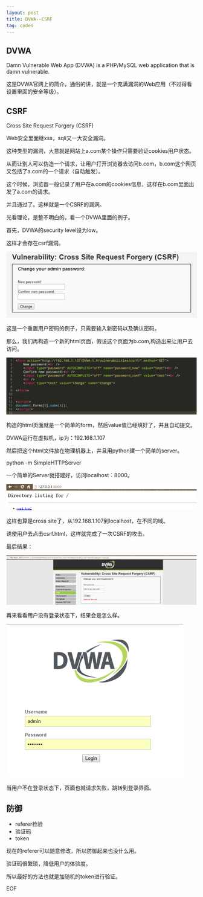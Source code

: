 ```yaml
---
layout: post
title: DVWA--CSRF
tag: codes
---
```


## DVWA

Damn Vulnerable Web App (DVWA) is a PHP/MySQL web application that is damn vulnerable.

这是DVWA官网上的简介，通俗的讲，就是一个充满漏洞的Web应用（不过得看设置里面的安全等级）。

## CSRF

Cross Site Request Forgery (CSRF)

Web安全里面继xss，sqli又一大安全漏洞。

这种类型的漏洞，大意就是网站上a.com某个操作只需要验证cookies用户状态。

从而让别人可以伪造一个请求，让用户打开浏览器去访问b.com，b.com这个网页又包括了a.com的一个请求（自动触发）。

这个时候，浏览器一般记录了用户在a.com的cookies信息，这样在b.com里面出发了a.com的请求。

并且通过了。这样就是一个CSRF的漏洞。

光看理论，是整不明白的，看一个DVWA里面的例子。

首先，DVWA的security level设为low。

这样才会存在csrf漏洞。

<img src="/images/csrf_1.png">

这是一个重置用户密码的例子，只需要输入新密码以及确认密码。

那么，我们再构造一个新的html页面，假设这个页面为b.com,构造出来让用户去访问。

<img src="/images/csrf_2.png" alt="">

构造的html页面就是一个简单的form，然后value值已经填好了，并且自动提交。

DVWA运行在虚拟机，ip为：192.168.1.107

然后把这个html文件放在物理机器上，并且用python建一个简单的server。

python -m SimpleHTTPServer

一个简单的Server就搭建好，访问localhost：8000。

<img src="/images/csrf_3.png">

这样也算是cross site了，从192.168.1.107到localhost，在不同的域。

诱使用户去点击csrf.html，这样就完成了一次CSRF的攻击。

最后结果：

<img src="/images/csrf_4.png">

再来看看用户没有登录状态下，结果会是怎么样。

<img src="/images/csrf_5.png">

当用户不在登录状态下，页面也就请求失败，跳转到登录界面。

## 防御

- referer检验
- 验证码
- token

现在的referer可以随意修改，所以防御起来也没什么用。

验证码很繁琐，降低用户的体验度。

所以最好的方法也就是加随机的token进行验证。

EOF